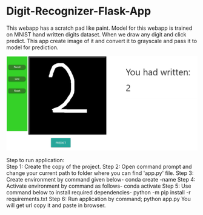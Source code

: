 # Digit-Recognizer-Flask-App
This webapp has a scratch pad like paint. Model for this webapp is trained on MNIST hand written digits dataset. When we draw any digit and click predict. This app create image of it and convert it to grayscale and pass it to model for prediction.

![alt text](https://github.com/Piyushvingale/Digit-Recognizer-Flask-App/blob/main/digitrecognizer.PNG)

Step to run application: <br  />
Step 1:	Create the copy of the project.
Step 2: Open command prompt and change your current path 
to folder where you can find 'app.py' file.
Step 3: Create environment by command given below-
conda create -name <environment name>
Step 4: Activate environment by command as follows-
conda activate <environment name>
Step 5: Use command below to install required dependencies-
python -m pip install -r requirements.txt
Step 6: Run application by command;
python app.py
You will get url copy it and paste in browser.
